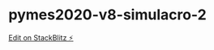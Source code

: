 # pymes2020-v8-simulacro-2

[Edit on StackBlitz ⚡️](https://stackblitz.com/edit/pymes2020-v8-simulacro-2)